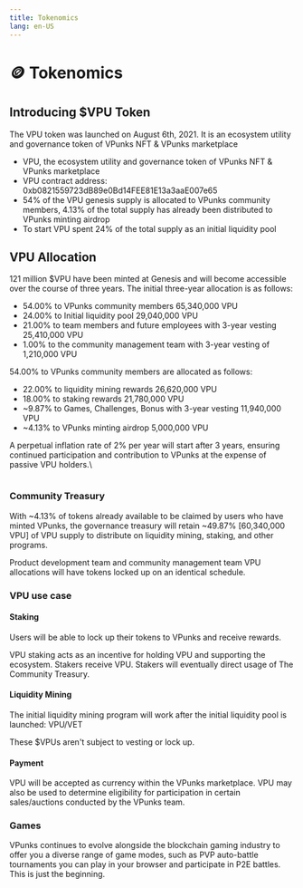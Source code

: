 ```yaml
---
title: Tokenomics
lang: en-US
---
```

# 🪙 Tokenomics

## **Introducing $VPU Token**

The VPU token was launched on August 6th, 2021. It is an ecosystem utility and governance token of VPunks NFT & VPunks marketplace

* VPU, the ecosystem utility and governance token of VPunks NFT & VPunks marketplace
* VPU contract address:\
  0xb0821559723dB89e0Bd14FEE81E13a3aaE007e65
* 54% of the VPU genesis supply is allocated to VPunks community members, 4.13% of the total supply has already been distributed to VPunks minting airdrop
* To start VPU spent 24% of the total supply as an initial liquidity pool

## **VPU Allocation**

121 million $VPU have been minted at Genesis and will become accessible over the course of three years. The initial three-year allocation is as follows:

* 54.00% to VPunks community members 65,340,000 VPU
* 24.00% to Initial liquidity pool 29,040,000 VPU
* 21.00% to team members and future employees with 3-year vesting 25,410,000 VPU
* 1.00% to the community management team with 3-year vesting of 1,210,000 VPU

54.00% to VPunks community members are allocated as follows:

* 22.00% to liquidity mining rewards 26,620,000 VPU
* 18.00% to staking rewards 21,780,000 VPU
* \~9.87% to Games, Challenges, Bonus with 3-year vesting 11,940,000 VPU
* \~4.13% to VPunks minting airdrop 5,000,000 VPU

A perpetual inflation rate of 2% per year will start after 3 years, ensuring continued participation and contribution to VPunks at the expense of passive VPU holders.\


<figure><img src="/images/vpunks/resources/genesi-VPU.png" alt=""><figcaption></figcaption></figure>

### Community Treasury

With \~4.13% of tokens already available to be claimed by users who have minted VPunks, the governance treasury will retain \~49.87% \[60,340,000 VPU] of VPU supply to distribute on liquidity mining, staking, and other programs.

Product development team and community management team VPU allocations will have tokens locked up on an identical schedule.

### **VPU use case**

#### Staking

Users will be able to lock up their tokens to VPunks and receive rewards.

VPU staking acts as an incentive for holding VPU and supporting the ecosystem. Stakers receive VPU. Stakers will eventually direct usage of The Community Treasury.

#### Liquidity Mining

The initial liquidity mining program will work after the initial liquidity pool is launched: VPU/VET&#x20;

These $VPUs aren't subject to vesting or lock up.

#### Payment

VPU will be accepted as currency within the VPunks marketplace. VPU may also be used to determine eligibility for participation in certain sales/auctions conducted by the VPunks team.

### Games

VPunks continues to evolve alongside the blockchain gaming industry to offer you a diverse range of game modes, such as PVP auto-battle tournaments you can play in your browser and participate in P2E battles. This is just the beginning.

<figure><img src="/images/vpunks/resources/VS.png" alt=""><figcaption></figcaption></figure>